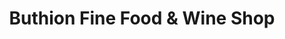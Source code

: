 ---
title: "Buthion Fine Food & Wine Shop"
url: /oklahoma-city/buthion-fine-food-und-wine-shop/
shop: Supermarkt
---